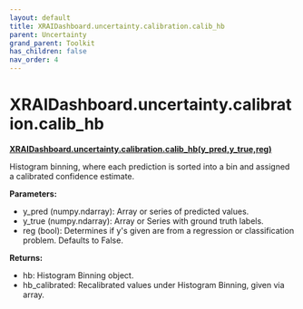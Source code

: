```yaml
---
layout: default
title: XRAIDashboard.uncertainty.calibration.calib_hb
parent: Uncertainty
grand_parent: Toolkit
has_children: false
nav_order: 4
---
```


# XRAIDashboard.uncertainty.calibration.calib_hb
**[XRAIDashboard.uncertainty.calibration.calib_hb(y_pred,y_true,reg)](https://github.com/gaberamolete/XRAIDashboard/blob/main/uncertainty/calibration.py)**


Histogram binning, where each prediction is sorted into a bin and assigned a calibrated confidence estimate.


**Parameters:**
- y_pred (numpy.ndarray): Array or series of predicted values.
- y_true (numpy.ndarray): Array or Series with ground truth labels.
- reg (bool): Determines if y's given are from a regression or classification problem. Defaults to False.

**Returns:**
- hb: Histogram Binning object.
- hb_calibrated: Recalibrated values under Histogram Binning, given via array.

